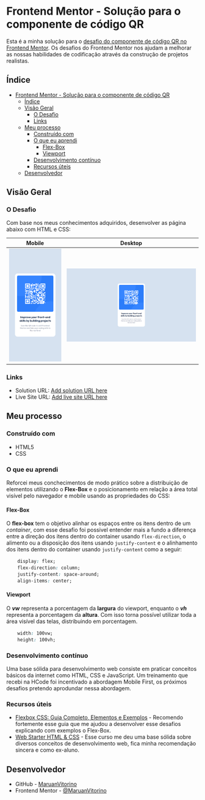 # Frontend Mentor - Solução para o componente de código QR

Esta é a minha solução para o [desafio do componente de código QR no Frontend Mentor](https://www.frontendmentor.io/challenges/qr-code-component-iux_sIO_H). Os desafios do Frontend Mentor nos ajudam a melhorar as nossas habilidades de codificação através da construção de projetos realistas.

## Índice

- [Frontend Mentor - Solução para o componente de código QR](#frontend-mentor---solução-para-o-componente-de-código-qr)
  - [Índice](#índice)
  - [Visão Geral](#visão-geral)
    - [O Desafio](#o-desafio)
    - [Links](#links)
  - [Meu processo](#meu-processo)
    - [Construído com](#construído-com)
    - [O que eu aprendi](#o-que-eu-aprendi)
      - [Flex-Box](#flex-box)
      - [Viewport](#viewport)
    - [Desenvolvimento contínuo](#desenvolvimento-contínuo)
    - [Recursos úteis](#recursos-úteis)
  - [Desenvolvedor](#desenvolvedor)


## Visão Geral

### O Desafio

Com base nos meus conhecimentos adquiridos, desenvolver as página abaixo com HTML e CSS:

| Mobile                                                  | Desktop                                            |
| ------------------------------------------------------- | -------------------------------------------------- |
| ![Versão Mobile](./images/screenshot-mobile-edited.png) | ![Versão Desktop](./images/screenshot-desktop.png) |


### Links

- Solution URL: [Add solution URL here](https://your-solution-url.com)
- Live Site URL: [Add live site URL here](https://your-live-site-url.com)

## Meu processo

### Construído com

- HTML5
- CSS

### O que eu aprendi

Reforcei meus conchecimentos de modo prático sobre a distribuição de elementos utilizando o **Flex-Box** e o posicionamento em relação a área total visível pelo navegador e mobile usando as propriedades do CSS:

#### Flex-Box

O **flex-box** tem o objetivo alinhar os espaços entre os itens dentro de um *container*, com esse desafio foi possivel entender mais a fundo a diferença entre a direção dos itens dentro do container usando ```flex-direction```, o alimento ou a disposição dos itens usando ```justify-content``` e o alinhamento dos itens dentro do container usando ```justify-content``` como a seguir:

```css
    display: flex;
    flex-direction: column;
    justify-content: space-around;
    align-items: center;
```


#### Viewport

O ***vw*** representa a porcentagem da **largura** do viewport, enquanto o ***vh*** representa a porcentagem da **altura**. Com isso torna possível utilizar toda a área visível das telas, distribuindo em porcentagem.

```css
    width: 100vw;
    height: 100vh;
```

### Desenvolvimento contínuo

Uma base sólida para desenvolvimento web consiste em praticar conceitos básicos da internet como HTML, CSS e JavaScript. Um treinamento que recebi na HCode foi incentivado a abordagem Mobile First, os próximos desafios pretendo aprodundar nessa abordagem.

### Recursos úteis

- [Flexbox CSS: Guia Completo, Elementos e Exemplos](https://https://www.alura.com.br/artigos/css-guia-do-flexbox) - Recomendo fortemente esse guia que me ajudou a desenvolver esse desafios explicando com exemplos o Flex-Box.
- [Web Starter HTML & CSS](https://hcode.com.br/cursos/web-starter-html-e-css) - Esse curso me deu uma base sólida sobre diversos conceitos de desenvolvimento web, fica minha recomendação sincera e como ex-aluno. 


## Desenvolvedor

- GitHub - [MaruanVitorino](https://github.com/MaruanVitorino)
- Frontend Mentor - [@MaruanVitorino](https://www.frontendmentor.io/profile/MaruanVitorino)